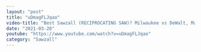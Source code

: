 ```yaml
---
layout: "post"
title: "uDmagFLJqao"
video-title: "Best Sawzall (RECIPROCATING SAW)? Milwaukee vs DeWalt, Makita, Ryobi, Bauer"
date: "2021-03-28"
youtube: "https://www.youtube.com/watch?v=uDmagFLJqao"
category: "Sawzall"
---
```

<div class="space-y-1"></div>